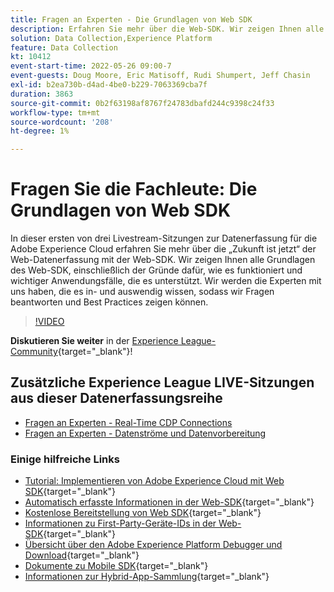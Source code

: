 ```yaml
---
title: Fragen an Experten - Die Grundlagen von Web SDK
description: Erfahren Sie mehr über die Web-SDK. Wir zeigen Ihnen alle Grundlagen des Web-SDK, einschließlich der Gründe dafür, wie es funktioniert und wichtiger Anwendungsfälle, die es unterstützt.
solution: Data Collection,Experience Platform
feature: Data Collection
kt: 10412
event-start-time: 2022-05-26 09:00-7
event-guests: Doug Moore, Eric Matisoff, Rudi Shumpert, Jeff Chasin
exl-id: b2ea730b-d4ad-4be0-b229-7063369cba7f
duration: 3863
source-git-commit: 0b2f63198af8767f24783dbafd244c9398c24f33
workflow-type: tm+mt
source-wordcount: '208'
ht-degree: 1%

---
```


# Fragen Sie die Fachleute: Die Grundlagen von Web SDK

In dieser ersten von drei Livestream-Sitzungen zur Datenerfassung für die Adobe Experience Cloud erfahren Sie mehr über die „Zukunft ist jetzt“ der Web-Datenerfassung mit der Web-SDK. Wir zeigen Ihnen alle Grundlagen des Web-SDK, einschließlich der Gründe dafür, wie es funktioniert und wichtiger Anwendungsfälle, die es unterstützt. Wir werden die Experten mit uns haben, die es in- und auswendig wissen, sodass wir Fragen beantworten und Best Practices zeigen können.

>[!VIDEO](https://video.tv.adobe.com/v/343335/?quality=12&learn=on)

**Diskutieren Sie weiter** in der [Experience League-Community](https://experienceleaguecommunities.adobe.com/t5/adobe-experience-platform-launch/experience-league-live-post-session-discussion-the-basics-of-web/m-p/454159?profile.language=de#M283){target="_blank"}!

## Zusätzliche Experience League LIVE-Sitzungen aus dieser Datenerfassungsreihe

* [Fragen an Experten - Real-Time CDP Connections](exl-live-episode-06-23-22.md)
* [Fragen an Experten - Datenströme und Datenvorbereitung](exl-live-episode-07-21-22.md)

### Einige hilfreiche Links

* [Tutorial: Implementieren von Adobe Experience Cloud mit Web SDK](https://experienceleague.adobe.com/de/docs/platform-learn/implement-web-sdk/overview){target="_blank"}
* [Automatisch erfasste Informationen in der Web-SDK](https://experienceleague.adobe.com/docs/experience-platform/edge/data-collection/automatic-information.html?lang=de){target="_blank"}
* [Kostenlose Bereitstellung von Web SDK](https://adobe.ly/websdkaccess){target="_blank"}
* [Informationen zu First-Party-Geräte-IDs in der Web-SDK](https://experienceleague.adobe.com/docs/experience-platform/edge/identity/first-party-device-ids.html?lang=de){target="_blank"}
* [Übersicht über den Adobe Experience Platform Debugger und Download](https://experienceleague.adobe.com/docs/platform-learn/data-collection/debugger/overview.html?lang=de){target="_blank"}
* [Dokumente zu Mobile SDK](https://developer.adobe.com/client-sdks/documentation/){target="_blank"}
* [Informationen zur Hybrid-App-Sammlung](https://experienceleague.adobe.com/docs/mobile-services/ios/sdk-reference-ios/hybrid-app.html?lang=de){target="_blank"}

